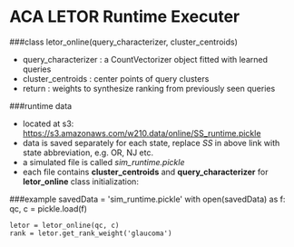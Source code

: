 # ACA LETOR Runtime Executer

###class
    letor_online(query_characterizer, cluster_centroids)
- query_characterizer : a CountVectorizer object fitted with learned queries
- cluster_centroids   : center points of query clusters
- return              : weights to synthesize ranking from previously seen queries

###runtime data
- located at s3: https://s3.amazonaws.com/w210.data/online/SS_runtime.pickle
- data is saved separately for each state, replace _SS_ in above link with state abbreviation, e.g. OR, NJ etc.
- a simulated file is called _sim_runtime.pickle_
- each file contains **cluster_centroids** and **query_characterizer** for **letor_online** class initialization:

###example
    savedData = 'sim_runtime.pickle'
    with open(savedData) as f:
        qc, c = pickle.load(f)

    letor = letor_online(qc, c)
    rank = letor.get_rank_weight('glaucoma')
